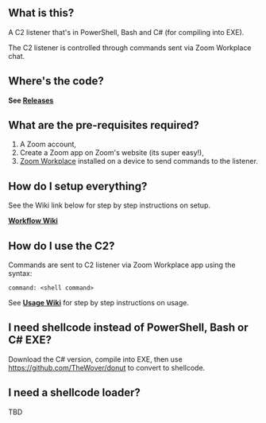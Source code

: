 ## What is this?
A C2 listener that's in PowerShell, Bash and C# (for compiling into EXE).

The C2 listener is controlled through commands sent via Zoom Workplace chat.

## Where's the code?
**See [Releases](https://github.com/benlee105/PSZoomC2/releases)**  

## What are the pre-requisites required?
1) A Zoom account,
2) Create a Zoom app on Zoom's website (its super easy!),
3) [Zoom Workplace](https://zoom.us/download) installed on a device to send commands to the listener.  
    
## How do I setup everything?
See the Wiki link below for step by step instructions on setup.  
  
**[Workflow Wiki](https://github.com/benlee105/PSZoomC2/wiki/Workflow)**

## How do I use the C2?
Commands are sent to C2 listener via Zoom Workplace app using the syntax:  
  
`command: <shell command>`  

See [**Usage Wiki**](https://github.com/benlee105/PSZoomC2/wiki/Usage) for step by step instructions on usage.

## I need shellcode instead of PowerShell, Bash or C# EXE?
Download the C# version, compile into EXE, then use https://github.com/TheWover/donut to convert to shellcode.

## I need a shellcode loader?
TBD
